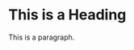 <!DOCTYPE html>
<html>
<head>
<title>khan</title>
</head>
<body>

<h1>This is a Heading</h1>
<p>This is a paragraph.</p>

</body>
</html>
